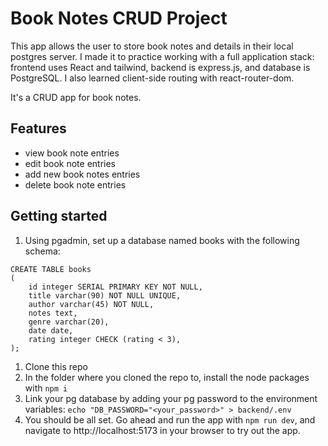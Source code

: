 # Book Notes CRUD Project

This app allows the user to store book notes and details in their local postgres server. I made it to practice working with a
full application stack: frontend uses React and tailwind, backend is express.js, and database is PostgreSQL. I also learned
client-side routing with react-router-dom.

It's a CRUD app for book notes.

## Features

- view book note entries
- edit book note entries
- add new book notes entries
- delete book note entries

## Getting started

1. Using pgadmin, set up a database named books with the following schema:

```
CREATE TABLE books
(
    id integer SERIAL PRIMARY KEY NOT NULL,
    title varchar(90) NOT NULL UNIQUE,
    author varchar(45) NOT NULL,
    notes text,
    genre varchar(20),
    date date,
    rating integer CHECK (rating < 3),
);
```

1. Clone this repo
2. In the folder where you cloned the repo to, install the node packages with `npm i`
3. Link your pg database by adding your pg password to the environment variables: `echo "DB_PASSWORD="<your_password>" > backend/.env`
4. You should be all set. Go ahead and run the app with `npm run dev`, and navigate to http://localhost:5173 in your browser to try out the app.
